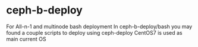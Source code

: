# ceph-b-deploy
For All-n-1 and multinode bash deployment
In ceph-b-deploy/bash you may found a couple scripts to deploy using ceph-deploy
CentOS7 is used as main current OS
